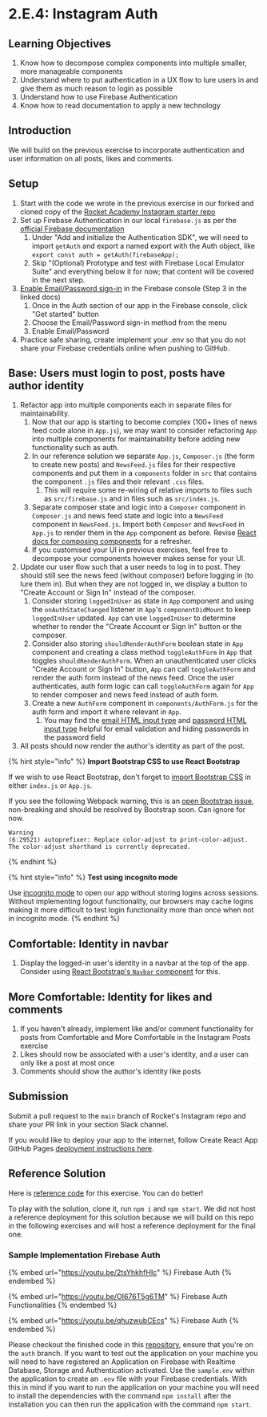 # 2.E.4: Instagram Auth

## Learning Objectives

1. Know how to decompose complex components into multiple smaller, more manageable components
2. Understand where to put authentication in a UX flow to lure users in and give them as much reason to login as possible
3. Understand how to use Firebase Authentication
4. Know how to read documentation to apply a new technology

## Introduction

We will build on the previous exercise to incorporate authentication and user information on all posts, likes and comments.

## Setup

1. Start with the code we wrote in the previous exercise in our forked and cloned copy of the [Rocket Academy Instagram starter repo](https://github.com/rocketacademy/instagram-bootcamp)
2. Set up Firebase Authentication in our local `firebase.js` as per the [official Firebase documentation](https://firebase.google.com/docs/auth/web/start)
   1. Under "Add and initialize the Authentication SDK", we will need to import `getAuth` and export a named export with the Auth object, like `export const auth = getAuth(firebaseApp);`
   2. Skip "(Optional) Prototype and test with Firebase Local Emulator Suite" and everything below it for now; that content will be covered in the next step.
3. [Enable Email/Password sign-in](https://firebase.google.com/docs/auth/web/password-auth#before\_you\_begin) in the Firebase console (Step 3 in the linked docs)
   1. Once in the Auth section of our app in the Firebase console, click "Get started" button
   2. Choose the Email/Password sign-in method from the menu
   3. Enable Email/Password
4. Practice safe sharing, create implement your .env so that you do not share your Firebase credentials online when pushing to GitHub.

## Base: Users must login to post, posts have author identity

1. Refactor app into multiple components each in separate files for maintainability.
   1. Now that our app is starting to become complex (100+ lines of news feed code alone in `App.js`), we may want to consider refactoring `App` into multiple components for maintainability before adding new functionality such as auth.
   2. In our reference solution we separate `App.js`, `Composer.js` (the form to create new posts) and `NewsFeed.js` files for their respective components and put them in a `components` folder in `src` that contains the component `.js` files and their relevant `.css` files.
      1. This will require some re-wiring of relative imports to files such as `src/firebase.js` and in files such as `src/index.js`.
   3. Separate composer state and logic into a `Composer` component in `Composer.js` and news feed state and logic into a `NewsFeed` component in `NewsFeed.js`. Import both `Composer` and `NewsFeed` in `App.js` to render them in the `App` component as before. Revise [React docs for composing components](https://reactjs.org/docs/components-and-props.html#composing-components) for a refresher.
   4. If you customised your UI in previous exercises, feel free to decompose your components however makes sense for your UI.
2. Update our user flow such that a user needs to log in to post. They should still see the news feed (without composer) before logging in (to lure them in). But when they are not logged in, we display a button to "Create Account or Sign In" instead of the composer.
   1. Consider storing `loggedInUser` as state in `App` component and using the `onAuthStateChanged` listener in `App`'s `componentDidMount` to keep `loggedInUser` updated. `App` can use `loggedInUser` to determine whether to render the "Create Account or Sign In" button or the composer.
   2. Consider also storing `shouldRenderAuthForm` boolean state in `App` component and creating a class method `toggleAuthForm` in `App` that toggles `shouldRenderAuthForm`. When an unauthenticated user clicks "Create Account or Sign In" button, `App` can call `toggleAuthForm` and render the auth form instead of the news feed. Once the user authenticates, auth form logic can call `toggleAuthForm` again for `App` to render composer and news feed instead of auth form.
   3. Create a new `AuthForm` component in `components/AuthForm.js` for the auth form and import it where relevant in `App`.
      1. You may find the [email HTML input type](https://www.w3schools.com/tags/att\_input\_type\_email.asp) and [password HTML input type](https://developer.mozilla.org/en-US/docs/Web/HTML/Element/input/password) helpful for email validation and hiding passwords in the password field
3. All posts should now render the author's identity as part of the post.

{% hint style="info" %}
**Import Bootstrap CSS to use React Bootstrap**

If we wish to use React Bootstrap, don't forget to [import Bootstrap CSS](https://react-bootstrap.github.io/getting-started/introduction/#css) in either `index.js` or `App.js`.

If you see the following Webpack warning, this is an [open Bootstrap issue](https://github.com/twbs/bootstrap/issues/36259), non-breaking and should be resolved by Bootstrap soon. Can ignore for now.

```
Warning
(6:29521) autoprefixer: Replace color-adjust to print-color-adjust. The color-adjust shorthand is currently deprecated.
```
{% endhint %}

{% hint style="info" %}
**Test using incognito mode**

Use [incognito mode](https://support.google.com/chrome/answer/95464?hl=en\&co=GENIE.Platform%3DDesktop) to open our app without storing logins across sessions. Without implementing logout functionality, our browsers may cache logins making it more difficult to test login functionality more than once when not in incognito mode.
{% endhint %}

## Comfortable: Identity in navbar

1. Display the logged-in user's identity in a navbar at the top of the app. Consider using [React Bootstrap's `Navbar` component](https://react-bootstrap.github.io/components/navbar/#text-and-non-nav-links) for this.

## More Comfortable: Identity for likes and comments

1. If you haven't already, implement like and/or comment functionality for posts from Comfortable and More Comfortable in the Instagram Posts exercise
2. Likes should now be associated with a user's identity, and a user can only like a post at most once
3. Comments should show the author's identity like posts

## Submission

Submit a pull request to the `main` branch of Rocket's Instagram repo and share your PR link in your section Slack channel.

If you would like to deploy your app to the internet, follow Create React App GitHub Pages [deployment instructions here](https://create-react-app.dev/docs/deployment/#github-pages).

## Reference Solution

Here is [reference code](https://github.com/rocketacademy/instagram-bootcamp/tree/solution-auth-base/src/components) for this exercise. You can do better!

To play with the solution, clone it, run `npm i` and `npm start`. We did not host a reference deployment for this solution because we will build on this repo in the following exercises and will host a reference deployment for the final one.



### Sample Implementation Firebase Auth

{% embed url="https://youtu.be/2tsYhkhfHIc" %}
Firebase Auth
{% endembed %}

{% embed url="https://youtu.be/OI676T5g6TM" %}
Firebase Auth Functionalities
{% endembed %}

{% embed url="https://youtu.be/qhuzwubCEcs" %}
Firebase Auth&#x20;
{% endembed %}

Please checkout the finished code in this [repository](https://github.com/rocketacademy/m2\_firebase\_repo/tree/auth), ensure that you're on the `auth` branch. If you want to test out the application on your machine you will need to have registered an Application on Firebase with Realtime Database, Storage and Authentication activated. Use the `sample.env` within the application to create an `.env` file with your Firebase credentials. With this in mind if you want to run the application on your machine you will need to install the dependencies with the command `npm install` after the installation you can then run the application with the command `npm start`.
